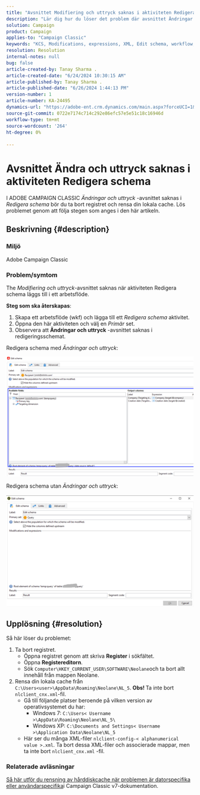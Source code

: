 ```yaml
---
title: "Avsnittet Modifiering och uttryck saknas i aktiviteten Redigera schema"
description: "Lär dig hur du löser det problem där avsnittet Ändringar och uttryck saknas i aktiviteten Redigera schema i Adobe Campaign Classic."
solution: Campaign
product: Campaign
applies-to: "Campaign Classic"
keywords: "KCS, Modifications, expressions, XML, Edit schema, workflow, Adobe Campaign Classic, ACC"
resolution: Resolution
internal-notes: null
bug: false
article-created-by: Tanay Sharma .
article-created-date: "6/24/2024 10:30:15 AM"
article-published-by: Tanay Sharma .
article-published-date: "6/26/2024 1:44:13 PM"
version-number: 1
article-number: KA-24495
dynamics-url: "https://adobe-ent.crm.dynamics.com/main.aspx?forceUCI=1&pagetype=entityrecord&etn=knowledgearticle&id=2b9c87b9-1432-ef11-8409-000d3a5b439f"
source-git-commit: 0722e7174c714c292e86efc57e5e51c18c16946d
workflow-type: tm+mt
source-wordcount: '264'
ht-degree: 0%

---
```


# Avsnittet Ändra och uttryck saknas i aktiviteten Redigera schema


I ADOBE CAMPAIGN CLASSIC *Ändringar och uttryck* -avsnittet saknas i *Redigera schema* bör du ta bort registret och rensa din lokala cache. Lös problemet genom att följa stegen som anges i den här artikeln.

## Beskrivning {#description}


### Miljö

Adobe Campaign Classic

### Problem/symtom

The *Modifiering och uttryck*-avsnittet saknas när aktiviteten Redigera schema läggs till i ett arbetsflöde.

<b>Steg som ska återskapas</b>:

1. Skapa ett arbetsflöde (wkf) och lägga till ett *Redigera schema* aktivitet.
2. Öppna den här aktiviteten och välj en *Primär* set.
3. Observera att <b>Ändringar och uttryck</b> -avsnittet saknas i redigeringsschemat.


Redigera schema med *Ändringar och uttryck*:

![](assets/___4a8490b8-1f32-ef11-8409-000d3a5b439f___.png)

Redigera schema utan *Ändringar och uttryck*:

![](assets/___538490b8-1f32-ef11-8409-000d3a5b439f___.png)


## Upplösning {#resolution}


Så här löser du problemet:

1. Ta bort registret.
   - Öppna registret genom att skriva <b>Register</b> i sökfältet.
   - Öppna <b>Registereditorn</b>.
   - Sök `Computer\HKEY_CURRENT_USER\SOFTWARE\Neolane`och ta bort allt innehåll från mappen Neolane.
2. Rensa din lokala cache från `C:\Users<user>\AppData\Roaming\Neolane\NL_5`. <b>Obs! </b>Ta inte bort `nlclient_cnx.xml`-fil.
   - Gå till följande platser beroende på vilken version av operativsystemet du har:
      - Windows 7: `C:\Users< Username >\AppData\Roaming\Neolane\NL_5\`
      - Windows XP: `C:\Documents and Settings< Username >\Application Data\Neolane\NL_5`
   - Här ser du många XML-filer `nlclient-config-< alphanumerical value >.xml`. Ta bort dessa XML-filer och associerade mappar, men ta inte bort `nlclient_cnx.xml` -fil.


### Relaterade avläsningar

[Så här utför du rensning av hårddiskcache när problemen är datorspecifika eller användarspecifika](https://experienceleague.adobe.com/en/docs/campaign-classic/using/getting-started/starting-with-adobe-campaign/faq/faq-campaign-config#perform-hard-cache-clear)i Campaign Classic v7-dokumentation.


